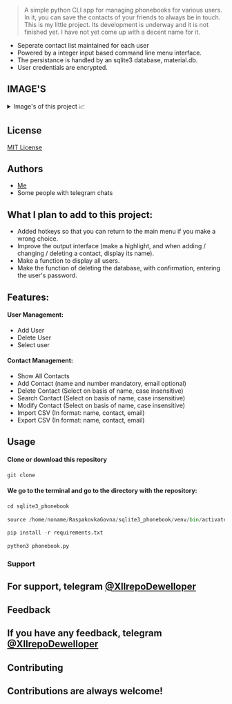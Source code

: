 > A simple python CLI app for managing phonebooks for various users. In it, you can save the contacts of your friends to 
> always be in touch. This is my little project. Its development is underway and it is not finished yet. I have not yet 
> come up with a decent name for it.

- Seperate contact list maintained for each user
- Powered by a integer input based command line menu interface.  
- The persistance is handled by an sqlite3 database, material.db.
- User credentials are encrypted.

## IMAGE'S

<details>
<summary>
Image's of this project 📈
</summary>
<img src="https://github.com/tendil/sqlite3-phonebook/blob/main/pick/user_menu.png" height="400" width="400">
<img src="https://github.com/tendil/sqlite3-phonebook/blob/main/pick/add_user.png" height="400" width="400">
<img src="https://github.com/tendil/sqlite3-phonebook/blob/main/pick/contact_menu.png" height="400" width="400">
<img src="https://github.com/tendil/sqlite3-phonebook/blob/main/pick/show_all_contacts.png" height="400" width="400">
<img src="https://github.com/tendil/sqlite3-phonebook/blob/main/pick/export.png" height="400" width="800">
</details>


## License

[MIT License](https://ru.wikipedia.org/wiki/%D0%9B%D0%B8%D1%86%D0%B5%D0%BD%D0%B7%D0%B8%D1%8F_MIT)

## Authors

* <a href="https://github.com/tendil">Me</a>
* Some people with telegram chats 

## What I plan to add to this project:
-  Added hotkeys so that you can return to the main menu if you make a wrong choice.
- Improve the output interface (make a highlight, and when adding / changing / deleting a contact, display its name).
- Make a function to display all users. 
- Make the function of deleting the database, with confirmation, entering the user's password.

## Features:
#### User Management:
- Add User
- Delete User
- Select user

#### Contact Management:
- Show All Contacts
- Add Contact (name and number mandatory, email optional)
- Delete Contact (Select on basis of name, case insensitive)
- Search Contact (Select on basis of name, case insensitive)
- Modify Contact (Select on basis of name, case insensitive)
- Import CSV (In format: name, contact, email)
- Export CSV (In format: name, contact, email)

## Usage

#### **Clone or download this repository**

```python
git clone 
```

#### We go to the terminal and go to the directory with the repository:

```python
cd sqlite3_phonebook
```

```python
source /home/noname/RaspakovkaGovna/sqlite3_phonebook/venv/bin/activate
```

```python
pip install -r requirements.txt
```

```python
python3 phonebook.py
```

### Support

## For support, telegram [@XllrepoDewelloper](https://t.me/XllrepoDewelloper)

## Feedback

## If you have any feedback, telegram [@XllrepoDewelloper](https://t.me/XllrepoDewelloper)

## Contributing



## Contributions are always welcome!

